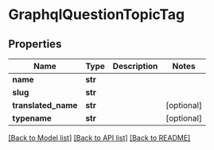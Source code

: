 # GraphqlQuestionTopicTag

## Properties
Name | Type | Description | Notes
------------ | ------------- | ------------- | -------------
**name** | **str** |  | 
**slug** | **str** |  | 
**translated_name** | **str** |  | [optional] 
**typename** | **str** |  | [optional] 

[[Back to Model list]](../README.md#documentation-for-models) [[Back to API list]](../README.md#documentation-for-api-endpoints) [[Back to README]](../README.md)


